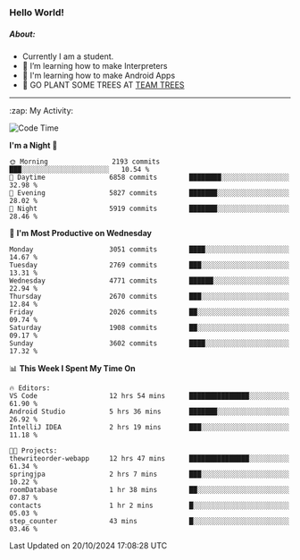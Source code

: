 ### Hello World!

##### About:
- Currently I am a student.
- 🌱 I’m learning how to make Interpreters
- 🌱 I'm learning how to make Android Apps
- 🌱 GO PLANT SOME TREES AT [TEAM TREES](https://teamtrees.org/)

---
  <summary>:zap: My Activity:</summary>
  
<!--START_SECTION:waka-->
![Code Time](http://img.shields.io/badge/Code%20Time-1%2C528%20hrs%2056%20mins-blue)

**I'm a Night 🦉** 

```text
🌞 Morning                2193 commits        ███░░░░░░░░░░░░░░░░░░░░░░   10.54 % 
🌆 Daytime                6858 commits        ████████░░░░░░░░░░░░░░░░░   32.98 % 
🌃 Evening                5827 commits        ███████░░░░░░░░░░░░░░░░░░   28.02 % 
🌙 Night                  5919 commits        ███████░░░░░░░░░░░░░░░░░░   28.46 % 
```
📅 **I'm Most Productive on Wednesday** 

```text
Monday                   3051 commits        ████░░░░░░░░░░░░░░░░░░░░░   14.67 % 
Tuesday                  2769 commits        ███░░░░░░░░░░░░░░░░░░░░░░   13.31 % 
Wednesday                4771 commits        ██████░░░░░░░░░░░░░░░░░░░   22.94 % 
Thursday                 2670 commits        ███░░░░░░░░░░░░░░░░░░░░░░   12.84 % 
Friday                   2026 commits        ██░░░░░░░░░░░░░░░░░░░░░░░   09.74 % 
Saturday                 1908 commits        ██░░░░░░░░░░░░░░░░░░░░░░░   09.17 % 
Sunday                   3602 commits        ████░░░░░░░░░░░░░░░░░░░░░   17.32 % 
```


📊 **This Week I Spent My Time On** 

```text
🔥 Editors: 
VS Code                  12 hrs 54 mins      ███████████████░░░░░░░░░░   61.90 % 
Android Studio           5 hrs 36 mins       ███████░░░░░░░░░░░░░░░░░░   26.92 % 
IntelliJ IDEA            2 hrs 19 mins       ███░░░░░░░░░░░░░░░░░░░░░░   11.18 % 

🐱‍💻 Projects: 
thewriteorder-webapp     12 hrs 47 mins      ███████████████░░░░░░░░░░   61.34 % 
springjpa                2 hrs 7 mins        ███░░░░░░░░░░░░░░░░░░░░░░   10.22 % 
roomDatabase             1 hr 38 mins        ██░░░░░░░░░░░░░░░░░░░░░░░   07.87 % 
contacts                 1 hr 2 mins         █░░░░░░░░░░░░░░░░░░░░░░░░   05.03 % 
step_counter             43 mins             █░░░░░░░░░░░░░░░░░░░░░░░░   03.46 % 
```


 Last Updated on 20/10/2024 17:08:28 UTC
<!--END_SECTION:waka-->
